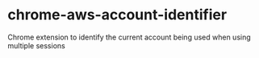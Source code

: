 # chrome-aws-account-identifier
Chrome extension to identify the current account being used when using multiple sessions
